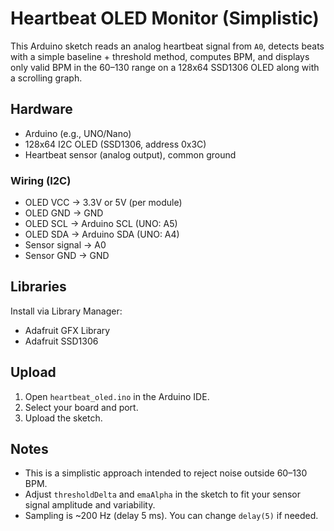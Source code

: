 # Heartbeat OLED Monitor (Simplistic)

This Arduino sketch reads an analog heartbeat signal from `A0`, detects beats with a simple baseline + threshold method, computes BPM, and displays only valid BPM in the 60–130 range on a 128x64 SSD1306 OLED along with a scrolling graph.

## Hardware

- Arduino (e.g., UNO/Nano)
- 128x64 I2C OLED (SSD1306, address 0x3C)
- Heartbeat sensor (analog output), common ground

### Wiring (I2C)

- OLED VCC -> 3.3V or 5V (per module)
- OLED GND -> GND
- OLED SCL -> Arduino SCL (UNO: A5)
- OLED SDA -> Arduino SDA (UNO: A4)
- Sensor signal -> A0
- Sensor GND -> GND

## Libraries

Install via Library Manager:

- Adafruit GFX Library
- Adafruit SSD1306

## Upload

1. Open `heartbeat_oled.ino` in the Arduino IDE.
2. Select your board and port.
3. Upload the sketch.

## Notes

- This is a simplistic approach intended to reject noise outside 60–130 BPM.
- Adjust `thresholdDelta` and `emaAlpha` in the sketch to fit your sensor signal amplitude and variability.
- Sampling is ~200 Hz (delay 5 ms). You can change `delay(5)` if needed.
